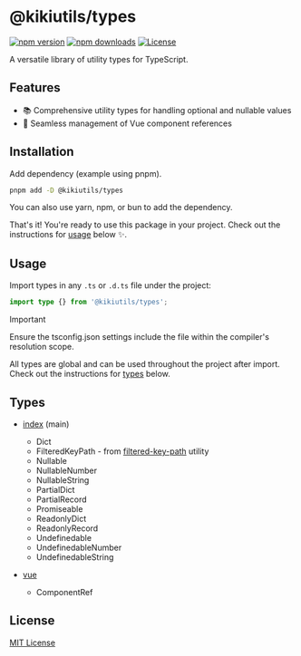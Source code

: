 # @kikiutils/types

[![npm version][npm-version-src]][npm-version-href]
[![npm downloads][npm-downloads-src]][npm-downloads-href]
[![License][license-src]][license-href]

A versatile library of utility types for TypeScript.

## Features

- 📚 Comprehensive utility types for handling optional and nullable values
- 🧩 Seamless management of Vue component references

## Installation

Add dependency (example using pnpm).

```bash
pnpm add -D @kikiutils/types
```

You can also use yarn, npm, or bun to add the dependency.

That's it! You're ready to use this package in your project. Check out the instructions for [usage](#usage) below ✨.

## Usage

Import types in any `.ts` or `.d.ts` file under the project:

```typescript
import type {} from '@kikiutils/types';
```

> [!IMPORTANT]
> Ensure the tsconfig.json settings include the file within the compiler's resolution scope.

All types are global and can be used throughout the project after import. Check out the instructions for [types](#types) below.

## Types

- [index](./src/index.ts) (main)
  - Dict
  - FilteredKeyPath - from [filtered-key-path](./src/utils/filtered-key-path.ts) utility
  - Nullable
  - NullableNumber
  - NullableString
  - PartialDict
  - PartialRecord
  - Promiseable
  - ReadonlyDict
  - ReadonlyRecord
  - Undefinedable
  - UndefinedableNumber
  - UndefinedableString

- [vue](./src//vue.ts)
  - ComponentRef

## License

[MIT License](./LICENSE)

<!-- Badges -->
[npm-version-href]: https://npmjs.com/package/@kikiutils/types
[npm-version-src]: https://img.shields.io/npm/v/@kikiutils/types/latest.svg?style=flat&colorA=18181B&colorB=28CF8D

[npm-downloads-href]: https://npmjs.com/package/@kikiutils/types
[npm-downloads-src]: https://img.shields.io/npm/dm/@kikiutils/types.svg?style=flat&colorA=18181B&colorB=28CF8D

[license-href]: https://github.com/kiki-kanri/kikiutils-node-types/blob/main/LICENSE
[license-src]: https://img.shields.io/npm/l/@kikiutils/types.svg?style=flat&colorA=18181B&colorB=28CF8D
